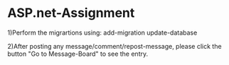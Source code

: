 # ASP.net-Assignment

1)Perform the migrartions using:
    add-migration
    update-database
    
    
2)After posting any message/comment/repost-message, please click the button "Go to Message-Board" to see the entry.
